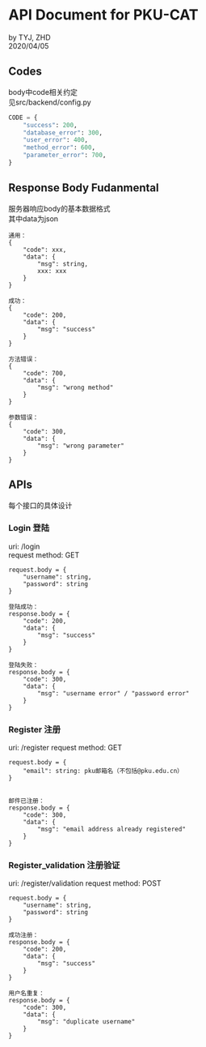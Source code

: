 # API Document for PKU-CAT

by TYJ, ZHD  
2020/04/05

## Codes

body中code相关约定  
见src/backend/config.py  

``` python
CODE = {
    "success": 200,
    "database_error": 300,
    "user_error": 400,
    "method_error": 600,
    "parameter_error": 700,
}
```

## Response Body Fudanmental

服务器响应body的基本数据格式  
其中data为json

``` text
通用：
{
    "code": xxx,
    "data": {
        "msg": string,
        xxx: xxx
    }
}

成功：
{
    "code": 200,
    "data": {
        "msg": "success"
    }
}

方法错误：
{
    "code": 700,
    "data": {
        "msg": "wrong method"
    }
}

参数错误：
{
    "code": 300,
    "data": {
        "msg": "wrong parameter"
    }
}

```

## APIs

每个接口的具体设计

### Login 登陆

uri: /login  
request method: GET

``` text
request.body = {
    "username": string,
    "password": string
}

登陆成功：
response.body = {
    "code": 200,
    "data": {
        "msg": "success"
    }
}

登陆失败：
response.body = {
    "code": 300,
    "data": {
        "msg": "username error" / "password error"
    }
}
```

### Register 注册

uri: /register
request method: GET

``` text
request.body = {
    "email": string: pku邮箱名（不包括@pku.edu.cn）
}


邮件已注册：
response.body = {
    "code": 300,
    "data": {
        "msg": "email address already registered"
    }
}

```

### Register_validation 注册验证

uri: /register/validation
request method: POST

``` text
request.body = {
    "username": string,
    "password": string
}

成功注册：
response.body = {
    "code": 200,
    "data": {
        "msg": "success"
    }
}

用户名重复：
response.body = {
    "code": 300,
    "data": {
        "msg": "duplicate username"
    }
}

```
